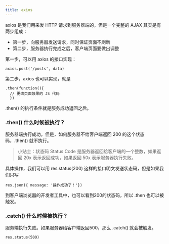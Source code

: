 ```yaml
---
title: axios
---
```


axios 是我们用来发 HTTP 请求到服务器端的，但是一个完整的
AJAX 其实是有两步组成：

- 第一步，向服务器发送请求，同时保证页面不刷新
- 第二步，服务器执行完成之后，客户端页面要做出调整

第一步，可以用 axios 的接口实现：

```
axios.post('/posts', data)
```

第二步，axios 也可以实现，就是

```
.then(function(){
  // 更改页面效果的 JS 代码
  })
```

.then() 的执行条件就是服务成功返回之后。


### .then() 什么时候被执行？

服务器端执行成功。但是，如何服务器不给客户端返回 200 的这个状态码，.then() 就不执行。

>小贴士：状态码
> Status Code 是服务器返回给客户端的一个整数，如果返回
20x 表示返回成功，如果返回 50x 表示服务器执行失败。

具体操作，我们可以用 res.status(200) 这样的接口明文发送状态码，但是如果我们只写

```
res.json({ message: '操作成功了！'})
```

到客户端浏览器的开发者工具中，也可以看到200的状态码，所以 .then 也可以被触发。



### .catch() 什么时候被执行？

服务端执行失败。如果服务器给客户端返回500，那么 .catch() 就会被触发。


```
res.status(500)
```

